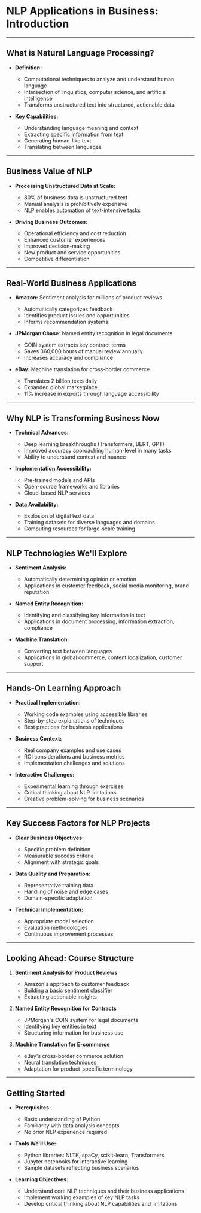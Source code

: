 # NLP Applications in Business: Introduction

---

## What is Natural Language Processing?

- **Definition:** 
  - Computational techniques to analyze and understand human language
  - Intersection of linguistics, computer science, and artificial intelligence
  - Transforms unstructured text into structured, actionable data

- **Key Capabilities:**
  - Understanding language meaning and context
  - Extracting specific information from text
  - Generating human-like text
  - Translating between languages

---

## Business Value of NLP

- **Processing Unstructured Data at Scale:**
  - 80% of business data is unstructured text
  - Manual analysis is prohibitively expensive
  - NLP enables automation of text-intensive tasks

- **Driving Business Outcomes:**
  - Operational efficiency and cost reduction
  - Enhanced customer experiences
  - Improved decision-making
  - New product and service opportunities
  - Competitive differentiation

---

## Real-World Business Applications

- **Amazon:** Sentiment analysis for millions of product reviews
  - Automatically categorizes feedback
  - Identifies product issues and opportunities
  - Informs recommendation systems

- **JPMorgan Chase:** Named entity recognition in legal documents
  - COIN system extracts key contract terms
  - Saves 360,000 hours of manual review annually
  - Increases accuracy and compliance

- **eBay:** Machine translation for cross-border commerce
  - Translates 2 billion texts daily
  - Expanded global marketplace
  - 11% increase in exports through language accessibility

---

## Why NLP is Transforming Business Now

- **Technical Advances:**
  - Deep learning breakthroughs (Transformers, BERT, GPT)
  - Improved accuracy approaching human-level in many tasks
  - Ability to understand context and nuance

- **Implementation Accessibility:**
  - Pre-trained models and APIs
  - Open-source frameworks and libraries
  - Cloud-based NLP services

- **Data Availability:**
  - Explosion of digital text data
  - Training datasets for diverse languages and domains
  - Computing resources for large-scale training

---

## NLP Technologies We'll Explore

- **Sentiment Analysis:**
  - Automatically determining opinion or emotion
  - Applications in customer feedback, social media monitoring, brand reputation

- **Named Entity Recognition:**
  - Identifying and classifying key information in text
  - Applications in document processing, information extraction, compliance

- **Machine Translation:**
  - Converting text between languages
  - Applications in global commerce, content localization, customer support

---

## Hands-On Learning Approach

- **Practical Implementation:**
  - Working code examples using accessible libraries
  - Step-by-step explanations of techniques
  - Best practices for business applications

- **Business Context:**
  - Real company examples and use cases
  - ROI considerations and business metrics
  - Implementation challenges and solutions

- **Interactive Challenges:**
  - Experimental learning through exercises
  - Critical thinking about NLP limitations
  - Creative problem-solving for business scenarios

---

## Key Success Factors for NLP Projects

- **Clear Business Objectives:**
  - Specific problem definition
  - Measurable success criteria
  - Alignment with strategic goals

- **Data Quality and Preparation:**
  - Representative training data
  - Handling of noise and edge cases
  - Domain-specific adaptation

- **Technical Implementation:**
  - Appropriate model selection
  - Evaluation methodologies
  - Continuous improvement processes

---

## Looking Ahead: Course Structure

1. **Sentiment Analysis for Product Reviews**
   - Amazon's approach to customer feedback
   - Building a basic sentiment classifier
   - Extracting actionable insights

2. **Named Entity Recognition for Contracts**
   - JPMorgan's COIN system for legal documents
   - Identifying key entities in text
   - Structuring information for business use

3. **Machine Translation for E-commerce**
   - eBay's cross-border commerce solution
   - Neural translation techniques
   - Adaptation for product-specific terminology

---

## Getting Started

- **Prerequisites:**
  - Basic understanding of Python
  - Familiarity with data analysis concepts
  - No prior NLP experience required

- **Tools We'll Use:**
  - Python libraries: NLTK, spaCy, scikit-learn, Transformers
  - Jupyter notebooks for interactive learning
  - Sample datasets reflecting business scenarios

- **Learning Objectives:**
  - Understand core NLP techniques and their business applications
  - Implement working examples of key NLP tasks
  - Develop critical thinking about NLP capabilities and limitations 